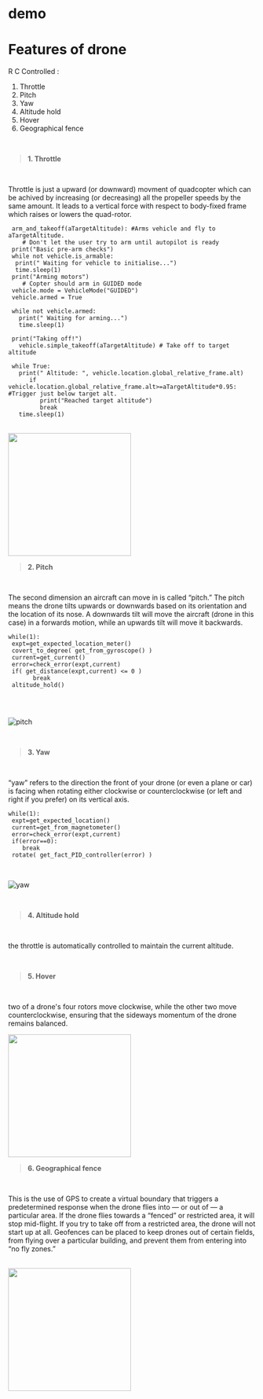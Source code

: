 # demo
# Features of drone
R C Controlled : 

1. Throttle
2. Pitch 
3. Yaw
4. Altitude hold
5. Hover
6. Geographical fence

<br>

> **1. Throttle**

<br>

Throttle is just a upward (or downward) movment of quadcopter which can be achived by increasing (or decreasing) all the propeller speeds by the same amount. It leads to a vertical force with respect to body-fixed frame which raises or lowers the quad-rotor.
```
 arm_and_takeoff(aTargetAltitude): #Arms vehicle and fly to aTargetAltitude.
    # Don't let the user try to arm until autopilot is ready
 print("Basic pre-arm checks")
 while not vehicle.is_armable:
  print(" Waiting for vehicle to initialise...")
  time.sleep(1)
 print("Arming motors")
    # Copter should arm in GUIDED mode
 vehicle.mode = VehicleMode("GUIDED")
 vehicle.armed = True
 
 while not vehicle.armed:      
   print(" Waiting for arming...")
   time.sleep(1)

 print("Taking off!")
   vehicle.simple_takeoff(aTargetAltitude) # Take off to target altitude

 while True:
   print(" Altitude: ", vehicle.location.global_relative_frame.alt)      
      if vehicle.location.global_relative_frame.alt>=aTargetAltitude*0.95: #Trigger just below target alt.
         print("Reached target altitude")
         break
   time.sleep(1)

```

<br>

<img src="https://cfdflowengineering.com/wp-content/uploads/2020/09/Drone_cove-page.png" height="250">

<br>

> **2. Pitch**

<br>

The second dimension an aircraft can move in is called “pitch.” The pitch means the drone tilts upwards or downwards based on its orientation and the location of its nose. A downwards tilt will move the aircraft (drone in this case) in a forwards motion, while an upwards tilt will move it backwards.


```
while(1):
 expt=get_expected_location_meter()
 covert_to_degree( get_from_gyroscope() )
 current=get_current()
 error=check_error(expt,current)
 if( get_distance(expt,current) <= 0 )
       break
 altitude_hold()
  
```

<br>

![pitch](https://images.squarespace-cdn.com/content/v1/5b1566faf407b4c2d4edc8e2/1528337221637-4YYWEN30OKV2OSGBIB4H/Pitch.png?format=750w)

<br>

> **3. Yaw**

<br>

“yaw” refers to the direction the front of your drone (or even a plane or car) is facing when rotating either clockwise or counterclockwise (or left and right if you prefer) on its vertical axis.


```
while(1):
 expt=get_expected_location() 
 current=get_from_magnetometer()
 error=check_error(expt,current)
 if(error==0):
    break
 rotate( get_fact_PID_controller(error) )

```

<br>

![yaw](https://images.squarespace-cdn.com/content/v1/5b1566faf407b4c2d4edc8e2/1528337146183-2JHYTR3POC14B5FQGWUT/image-asset.png?format=750w)

<br>

> **4. Altitude hold**

<br>

 the throttle is automatically controlled to maintain the current altitude.
 
 <br>
 
 > **5. Hover**

<br>

two of a drone's four rotors move clockwise, while the other two move counterclockwise, ensuring that the sideways momentum of the drone remains balanced.

<img src="https://hobbyhenry.com/wp-content/uploads/2020/03/Drone-Wont-Stay-Still.jpg?ezimgfmt=ng%3Awebp%2Fngcb1%2Frs%3Adevice%2Frscb1-1" height="250">

<br>

 > **6. Geographical fence**

<br>

This is the use of GPS to create a virtual boundary that triggers a predetermined response when the drone flies into — or out of — a particular area. If the drone flies towards a “fenced” or restricted area, it will stop mid-flight. If you try to take off from a restricted area, the drone will not start up at all. Geofences can be placed to keep drones out of certain fields, from flying over a particular building, and prevent them from entering into “no fly zones.”

<br>

<img src="https://dronebelow.com/wp-content/uploads/2018/06/3DR-geofencing.jpeg" height="250">

<br>
